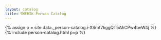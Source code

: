 ```yaml
---
layout: catalog
title: SWERIK Person Catalog
---
```

{% assign p = site.data._person-catalog.i-XSmf7kggQT5AhCPw4beW4j %}
{% include person-catalog.html p=p %}

